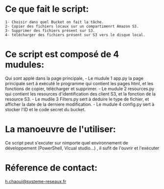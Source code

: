 # Ce que fait le script:

    1- Choisir dans quel Bucket on fait la tâche. 
    2- Copier des fichiers locaux sur un compartimenrt Amazon S3.
    3- Supprimer des fichiers présent sur S3.
    4- télécharger des fichiers présent sur S3 vers le disque local.

# Ce script est composé de 4 mudules:

Qui sont applé dans la page principale,
    - Le mudule 1 app.py la page principale sert à  exécuté le programme qui contient les pages html, et les fonctions de copier, télécharger et supprimer.
    - Le mudule 2 resources.py qui contient les resources d'identification des client S3, et la fonction de la resource S3.
    - Le mudile 3 Filters.py sert à deduire le type de fichier, et afficher la date de la derniere modification.
    - Le mudule 4 config.py sert à stocker l'ID et le code secret du bucket.

# La manoeuvre de l'utiliser:

Ce script peut s'excuter sur nimporte quel environnement de développement (PowerShell, Vicual studio...) , il sufit de l'ouvrir et l'exécuter

# Réference de contact:

h.chaoui@systeme-reseaux.fr 
